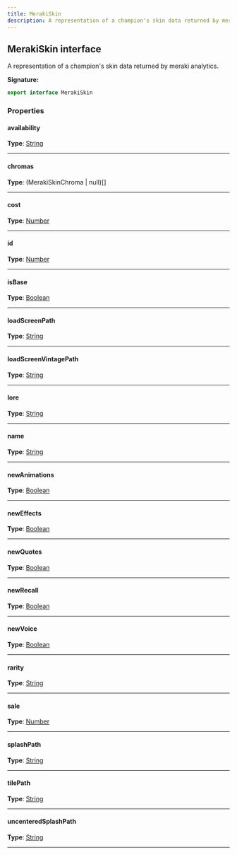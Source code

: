 ```yaml
---
title: MerakiSkin
description: A representation of a champion's skin data returned by meraki analytics.
---
```


## MerakiSkin interface

A representation of a champion's skin data returned by meraki analytics.

**Signature:**

```ts
export interface MerakiSkin 
```

### Properties

#### availability



**Type**: [String](https://developer.mozilla.org/en-US/docs/Web/JavaScript/Reference/Global_Objects/String)

---

#### chromas



**Type**: (MerakiSkinChroma \| null)[]

---

#### cost



**Type**: [Number](https://developer.mozilla.org/en-US/docs/Web/JavaScript/Reference/Global_Objects/Number)

---

#### id



**Type**: [Number](https://developer.mozilla.org/en-US/docs/Web/JavaScript/Reference/Global_Objects/Number)

---

#### isBase



**Type**: [Boolean](https://developer.mozilla.org/en-US/docs/Web/JavaScript/Reference/Global_Objects/Boolean)

---

#### loadScreenPath



**Type**: [String](https://developer.mozilla.org/en-US/docs/Web/JavaScript/Reference/Global_Objects/String)

---

#### loadScreenVintagePath



**Type**: [String](https://developer.mozilla.org/en-US/docs/Web/JavaScript/Reference/Global_Objects/String)

---

#### lore



**Type**: [String](https://developer.mozilla.org/en-US/docs/Web/JavaScript/Reference/Global_Objects/String)

---

#### name



**Type**: [String](https://developer.mozilla.org/en-US/docs/Web/JavaScript/Reference/Global_Objects/String)

---

#### newAnimations



**Type**: [Boolean](https://developer.mozilla.org/en-US/docs/Web/JavaScript/Reference/Global_Objects/Boolean)

---

#### newEffects



**Type**: [Boolean](https://developer.mozilla.org/en-US/docs/Web/JavaScript/Reference/Global_Objects/Boolean)

---

#### newQuotes



**Type**: [Boolean](https://developer.mozilla.org/en-US/docs/Web/JavaScript/Reference/Global_Objects/Boolean)

---

#### newRecall



**Type**: [Boolean](https://developer.mozilla.org/en-US/docs/Web/JavaScript/Reference/Global_Objects/Boolean)

---

#### newVoice



**Type**: [Boolean](https://developer.mozilla.org/en-US/docs/Web/JavaScript/Reference/Global_Objects/Boolean)

---

#### rarity



**Type**: [String](https://developer.mozilla.org/en-US/docs/Web/JavaScript/Reference/Global_Objects/String)

---

#### sale



**Type**: [Number](https://developer.mozilla.org/en-US/docs/Web/JavaScript/Reference/Global_Objects/Number)

---

#### splashPath



**Type**: [String](https://developer.mozilla.org/en-US/docs/Web/JavaScript/Reference/Global_Objects/String)

---

#### tilePath



**Type**: [String](https://developer.mozilla.org/en-US/docs/Web/JavaScript/Reference/Global_Objects/String)

---

#### uncenteredSplashPath



**Type**: [String](https://developer.mozilla.org/en-US/docs/Web/JavaScript/Reference/Global_Objects/String)

---

